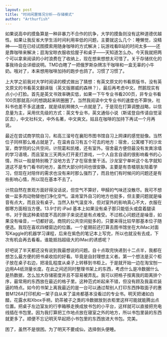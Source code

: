 ```yaml
---
layout: post
title: "时间闲置情况分析——存储模式"
author: "Arthurfish"
---
```


 如果说高中的摸鱼算是一种非暴力不合作的抗争，大学的摸鱼则没有这种道德优越性。如果让我反省大学生活时间利用率低的问题，主要就这么几个：睡懒觉，没精神——现在已经试图摸索用随身咖啡的方式解决；玩游戏看B站的时间太多——还是靠咖啡来解决；逛淘宝晾衣服收拾屋子和桌子——天知道怎么办。今天我就把两个可以拿来阅读的小时浪费在了收纳上，现在想来想想太可惜了。关于存储优化的事我待会会详细说明。TMD白瞎了一把俄罗斯杂牌冻干咖啡和一盒无辜的小牛奶。哦对了，本来想用咖啡加持的跑步也鸽了。习惯了习惯了。

上大学之前我对大学时阅读的模式做出了猜想：有英文原文的书看原版书，没有英文原文的书看英文翻译版（英文版挪威的森林？），最后再考虑中文。然鹅现实有点小小打脸。首先是英文书效率确实低，如果一下午专业书看200页，非专业书看100页那就高兴的想跳起来转圈圈了。当然我阅读中文专业书的速度也不算快，社科书也差不多这速度，就是续航稍微久一点就是了。于是现在打算调整战略，以信息量为主，采用优先级的方式：英文专业书，英文通俗小说（斯诺登自传请自觉滚区去），中文社科文，中外名著，中文爽文。姑且在咖啡的加持下再试一个月再说。

最近在尝试商学院自习，和高三溜号在襄阳市图书馆自习上网课的感觉挺像。当然位子同样那么难占就是了。在温肯自习有五个可去的地方：宿舍，公寓楼下的沙龙室，商学院的公共空间，计院葛和凯楼，还有室外。宿舍最方便但最没有发粪涂墙的学习语境，而且室友三天两头打开麦打游戏，一个人自言自语的很影响看书的心情，所以一般是特别晚了没地方去了才在宿舍里干活。沙龙室宁单听这个名字就知道这不是专门看书的地方，虽然大部分时间也很安静。主要是有杏楼朋友陪着学习，但现在对陪伴的需求也没有来时那么强烈了，而且他们有时候问的问题还是有些影响心情，所以现在基本不去了。

计院自然在景观方面好得没话说，但空气不算好，甲醛的气味还没散尽。我可不想做一盆多肉动物替他们净化空气。温肯室外自习的地方也挺多，但主要问题就是噪音有点大，而且没有桌子。当然入秋气温变冷，但对室外的影响真心不大，衣服在御寒方面相当方便。13.9寸的 iPad 基本上如果没有桌子那只能低头或盘着腿读书，对于我这种柔韧度不高的胖子来说还是有点难受。不过核心问题还是噪音，如果没有噪音，一切都好说。商院的公共空间挺多的，只要来得比较早那基本位子随便选。我现在喜欢四楼窗边的位置。一个星期前还打算去图书馆坐在大iMac对面写Kaggle的机器学习课程，后来在紫色的笔记本上写完，所以也就没有去成，下次有机会再去看看。谁能抵挡超级大的iMac的诱惑呢？

好吧说了半天都还没有说到我最想说的问题。自十点取完快递到十二点半，我都在想怎么最方便的把书桌收拾的好看。毕竟是自封理想主义者。第一个想法是买个柜子放在桌子右边，把凌乱程度从桌子上转移到书柜上。于是就开始一边在淘宝刨一边用A4纸测量长度。在此之间还同时整理书架上的东西，考虑什么是冷数据什么是热数据，怎么加大存储密度并且不容易被弄乱。我可以把格子按离我的距离排个序，最常用的东西放在最近的格子里。这种范式听起来不错，但没有顾及我喜欢装逼的特点。如今的书架上离我最近的是一台可以通过帮别人打印东西挣取面子的惠普M126A打印机和一架子自从来了温肯都基本没看过的专业书。明天把诸如白醋，花露水和Xbox手柄，奶茶被子之类的冷数据放到衣柜里这样可能就能腾出点位置。把桌子左边室友的行李箱移走换成放书包的小平台，这样就可以直接把充电线插在书包里。因为我打算把工作地点放在寝室之外的地方，所以书包里装的东西就更多了。顺便不忘记明天早起把小书包里的东西放进大书包。完美。

困了，虽然不是很困。为了明天不要成仙，选择倒头便睡。

